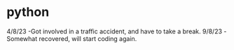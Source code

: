 # python
4/8/23
-Got involved in a traffic accident, and have to take a break.
9/8/23
-Somewhat recovered, will start coding again.
